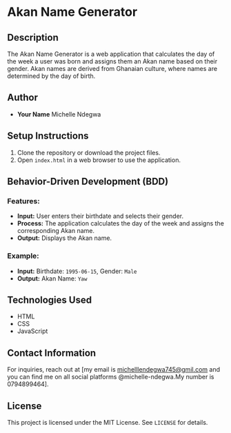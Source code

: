 # Akan Name Generator

## Description
The Akan Name Generator is a web application that calculates the day of the week a user was born and assigns them an Akan name based on their gender. Akan names are derived from Ghanaian culture, where names are determined by the day of birth.

## Author
- **Your Name**
Michelle Ndegwa

## Setup Instructions
1. Clone the repository or download the project files.
2. Open `index.html` in a web browser to use the application.

## Behavior-Driven Development (BDD)
### Features:
- **Input:** User enters their birthdate and selects their gender.
- **Process:** The application calculates the day of the week and assigns the corresponding Akan name.
- **Output:** Displays the Akan name.

### Example:
- **Input:** Birthdate: `1995-06-15`, Gender: `Male`
- **Output:** Akan Name: `Yaw`

## Technologies Used
- HTML
- CSS
- JavaScript

## Contact Information
For inquiries, reach out at [my email is michelllendegwa745@gmil.com and you can find me on all social platforms @michelle-ndegwa.My number is 0794899464].

## License
This project is licensed under the MIT License. See `LICENSE` for details.